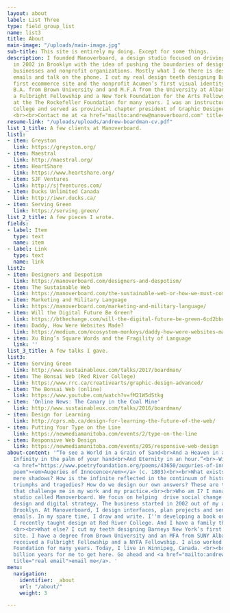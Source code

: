 ```yaml
---
layout: about
label: List Three
type: field_group_list
name: list3
title: About
main-image: "/uploads/main-image.jpg"
sub-title: This site is entirely my doing. Except for some things.
description: I founded Manoverboard, a design studio focused on driving social change,
  in 2002 in Brooklyn with the idea of pushing the boundaries of design for innovative
  businesses and nonprofit organizations. Mostly what I do there is design and send
  emails and talk on the phone. I cut my real design teeth designing Barneys New York’s
  first ecommerce site and the nonprofit Acumen’s first visual identity. I hold a
  B.A. from Brown University and and M.F.A from the University at Albany SUNY. I received
  a Fulbright Fellowship and a New York Foundation for the Arts Fellowship. I worked
  at the The Rockefeller Foundation for many years. I was an instructor at Red River
  College and served as provincial chapter president of Graphic Designers of Canada.
  <br><br>Contact me at <a href="mailto:andrew@manoverboard.com" title="">andrew@manoverboard.com</a>
resume-link: "/uploads/uploads/andrew-boardman-cv.pdf"
list_1_title: A few clients at Manoverboard.
list1:
- item: Greyston
  link: https://greyston.org/
- item: Maestral
  link: http://maestral.org/
- item: HeartShare
  link: https://www.heartshare.org/
- item: SJF Ventures
  link: http://sjfventures.com/
- item: Ducks Unlimited Canada
  link: http://iwwr.ducks.ca/
- item: Serving Green
  link: https://serving.green/
list_2_title: A few pieces I wrote.
fields:
- label: Item
  type: text
  name: item
- label: Link
  type: text
  name: link
list2:
- item: Designers and Despotism
  link: https://manoverboard.com/designers-and-despotism/
- item: The Sustainable Web
  link: https://manoverboard.com/the-sustainable-web-or-how-we-must-communicate/
- item: Marketing and Military Language
  link: https://manoverboard.com/marketing-and-military-language/
- item: Will the Digital Future Be Green?
  link: https://bthechange.com/will-the-digital-future-be-green-6cd2bbd34f4a
- item: Daddy, How Were Websites Made?
  link: https://medium.com/ecosystem-monkeys/daddy-how-were-websites-made-b0b324e35bf7
- item: Xu Bing’s Square Words and the Fragility of Language
  link: ''
list_3_title: A few talks I gave.
list3:
- item: Serving Green
  link: http://www.sustainableux.com/talks/2017/boardman/
- item: The Bonsai Web (Red River College)
  link: https://www.rrc.ca/creativearts/graphic-design-advanced/
- item: The Bonsai Web (online)
  link: https://www.youtube.com/watch?v=fM21W5dStkg
- item: 'Online News: The Canary in the Coal Mine'
  link: http://www.sustainableux.com/talks/2016/boardman/
- item: Design for Learning
  link: http://cprs.mb.ca/design-for-learning-the-future-of-the-web/
- item: Putting Your Type on the Line
  link: https://newmediamanitoba.com/events/2/type-on-the-line
- item: Responsive Web Design
  link: https://newmediamanitoba.com/events/205/responsive-web-design
about-content: '“To see a World in a Grain of Sand<br>And a Heaven in a Wild Flower,<br>Hold
  Infinity in the palm of your hand<br>And Eternity in an hour.”<br>-William Blake,
  <a href="https://www.poetryfoundation.org/poems/43650/auguries-of-innocence" title="full
  poem"><em>Augeries of Innocence</em></a> (c. 1803)<br><br>What exists beyond our
  mere shadows? How is the infinite reflected in the continuum of history''s unfolding
  triumphs and tragedies? How do we design our own answers? These are the questions
  that challenge me in my work and my practice.<br><br>Who am I? I manage a design
  studio called Manoverboard. We focus on helping  drive social change through human-centered
  design and digital strategy. The business started in 2002 out of my apartment in
  Brooklyn. At Manoverboard, I design interfaces, plan projects and send a lot of
  emails. In my spare time, I draw and write. I''m developing a book on design responsibility.
  I recently taught design at Red River College. And I have a family that I adore.
  <br><br>What else? I cut my teeth designing Barneys New York’s first e-commerce
  site. I have a degree from Brown University and an MFA from SUNY Albany. I also
  received a Fulbright Fellowship and a NYFA Fellowship. I also worked at The Rockefeller
  Foundation for many years. Today, I live in Winnipeg, Canada. <br><br>It took 13.8
  billion years for me to get here. Go ahead and <a href="mailto:andrew@manoverboard.com"
  title="real email">email me</a>. '
menu:
  navigation:
    identifier: _about
    url: "/about/"
    weight: 3

---
```

